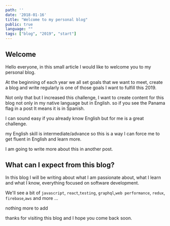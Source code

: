 ```yaml
---
path: ''
date: '2018-01-16'
title: "Welcome to my personal blog"
public: true
language: ""
tags: ["blog", "2019", "start"]
---
```


## Welcome

Hello everyone, in this small article I would like to welcome you to my personal blog.

At the beginning of each year we all set goals that we want to meet, create a blog and write regularly is one of those goals I want to fulfill this 2019.

Not only that but I increased this challenge, I want to create content for this blog not only in my native language but in English. so if you see the Panama flag in a post It means it is in Spanish.

I can sound easy if you already know English but for me is a great challenge.

my English skill is intermediate/advance so this is a way I can force me to get fluent in English and learn more.

I am going to write more about this in another post.

## What can I expect from this blog?

In this blog I will be writing about what I am passionate about, what I learn and what I know, everything focused on software development.

We'll see a bit of `javascript`, `react`,`testing`, `graphql`,`web performance`, `redux`, `firebase`,`aws` and more ...

nothing more to add

thanks for visiting this blog and I hope you come back soon.
